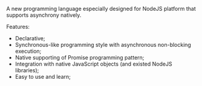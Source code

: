 A new programming language especially designed for NodeJS platform that supports asynchrony natively.

Features:
  * Declarative;
  * Synchronous-like programming style with asynchronous non-blocking execution;
  * Native supporting of Promise programming pattern;
  * Integration with native JavaScript objects (and existed NodeJS libraries);
  * Easy to use and learn;
